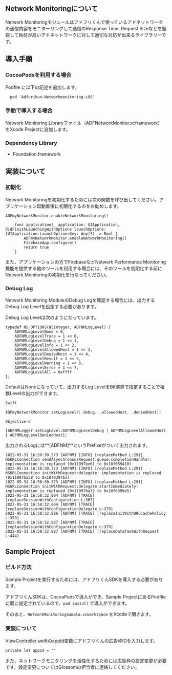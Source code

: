 ## Network Monitoringについて

Network Monitoringモジュールはアドフリくんで使っているアドネットワークの通信内容をモニターリングして通信のResponse Time, Request Sizeなどを監視して負荷が高いアドネットワークに対して適切な対応が出来るライブラリーです。

## 導入手順

### CocoaPodsを利用する場合

Podfile に以下の記述を追加します。

```
  pod 'Adfurikun-Networkmonitoring-iOS'
```


### 手動で導入する場合

Network Monitoring Libraryファイル（ADFNetworkMonitor.xcframework）をXcode Projectに追加します。

### Dependency Library

* Foundation.framework

## 実装について

### 初期化

Network Monitoringを初期化するためには次の関数を呼び出してください。アプリケーション起動直後に初期化するのをお勧めします。

`ADFmyNetworkMonitor.enableNetworkMonitoring()`

```
    func application(_ application: UIApplication, didFinishLaunchingWithOptions launchOptions: [UIApplication.LaunchOptionsKey: Any]?) -> Bool {
        ADFmyNetworkMonitor.enableNetworkMonitoring()
        FirebaseApp.configure()
        return true
    }

```

また、アプリケーションの方でFirebaseなどNetwork Performance Monitoring機能を提供する他のツールを利用する場合には、そのツールを初期化する前にNetwork Monitoringの初期化を行なってください。

### Debug Log

Network Monitoring ModuleのDebug Logを確認する場合には、出力するDebug Log Levelを設定する必要があります。

Debug Log Levelは次のようになっています。

```
typedef NS_OPTIONS(NSInteger, ADFNMLogLevel) {
    ADFNMLogLevelNone = 0,
    ADFNMLogLevelTrace = 1 << 0,
    ADFNMLogLevelDebug = 1 << 1,
    ADFNMLogLevelInfo = 1 << 2,
    ADFNMLogLevelAllowedHost = 1 << 3,
    ADFNMLogLevelDeniedHost = 1 << 4,
    ADFNMLogLevelResult = 1 << 5,
    ADFNMLogLevelWarning = 1 << 6,
    ADFNMLogLevelError = 1 << 7,
    ADFNMLogLevelAll = 0xffff
};
```

DefaultはNoneになっていて、出力するLog LevelをBit演算で指定することで複数Levelの出力ができます。

```Swift
Swift

ADFmyNetworkMonitor.setLogLevel([.debug, .allowedHost, .deniedHost])
```

```
Objective-C

[ADFNMLogger setLogLevel:ADFNMLogLevelDebug | ADFNMLogLevelAllowedHost | ADFNMLogLevelDeniedHost];
```

出力されるLogには**[ADFNM]**というPrefixeがついて出力されます。

```
2022-05-31 16:58:30.373 [ADFNM] [INFO] [replaceMethod L:291] NSURLConnection sendAsynchronousRequest:queue:completionHandler: implementation is replaced (0x11097be61 to 0x10f039410) 
2022-05-31 16:58:30.373 [ADFNM] [INFO] [replaceMethod L:291] NSURLConnection initWithRequest:delegate: implementation is replaced (0x11097ba58 to 0x10f039763) 
2022-05-31 16:58:30.373 [ADFNM] [INFO] [replaceMethod L:291] NSURLConnection initWithRequest:delegate:startImmediately: implementation is replaced (0x11097ba32 to 0x10f0399e5) 
2022-05-31 16:58:32.804 [ADFNM] [TRACE] [replaceSessionWithConfiguration L:367] 
2022-05-31 16:58:32.804 [ADFNM] [TRACE] [replaceSessionWithConfigurationDelegate L:379] 
2022-05-31 16:58:32.886 [ADFNM] [TRACE] [replaceInitWithURLCachePolicy L:359] 
2022-05-31 16:58:32.887 [ADFNM] [TRACE] [replaceSessionWithConfigurationDelegate L:379] 
2022-05-31 16:58:32.887 [ADFNM] [TRACE] [replaceDataTaskWithRequest L:444] 
```

## Sample Project

### ビルド方法

Sample Projectを実行するためには、アドフリくんSDKを導入する必要があります。

アドフリくんSDKは、CocoaPodsで導入ができ、Sample ProjectにあるPodfileに既に設定されているので、`pod install` で導入ができます。

そのあと、`NetworkMonitoringSample.xcworkspace` をXcodeで開きます。

### 実装について

ViewController.swiftのappId変数にアドフリくんの広告枠IDを入力します。

```
private let appId = ""
```

また、ネットワークモニタリングを活性化するためには広告枠の設定変更が必要です。設定変更についてはGlossomの担当者に連絡してください。
